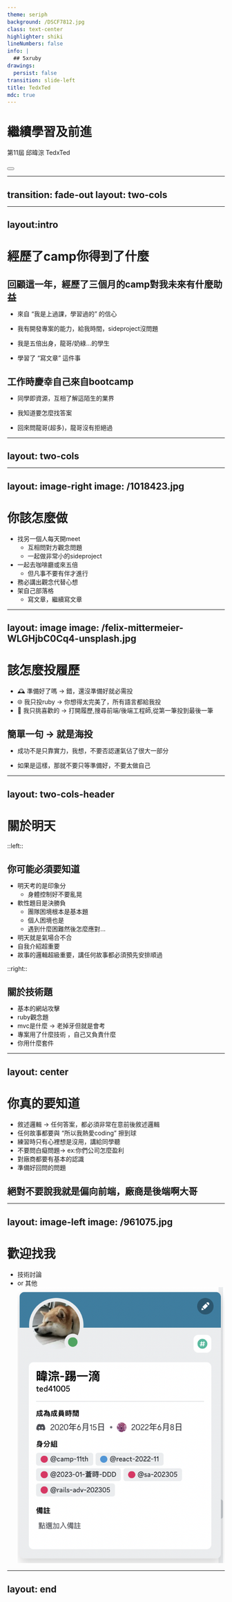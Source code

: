 ```yaml
---
theme: seriph
background: /DSCF7812.jpg 
class: text-center
highlighter: shiki
lineNumbers: false
info: |
  ## 5xruby
drawings:
  persist: false
transition: slide-left
title: TedxTed
mdc: true
---
```


# 繼續學習及前進

第11屆
邱暐淙 TedxTed


<div class="abs-br m-6 flex gap-2">
  <button @click="$slidev.nav.openInEditor()" title="Open in Editor" class="text-xl slidev-icon-btn opacity-50 !border-none !hover:text-white">
    <carbon:edit />
  </button>
  <a href="https://github.com/slidevjs/slidev" target="_blank" alt="GitHub"
    class="text-xl slidev-icon-btn opacity-50 !border-none !hover:text-white">
    <carbon-logo-github />
  </a>
</div>

---
transition: fade-out
layout: two-cols
---
<template v-slot:default>

# 簡單自介

<v-clicks>

## 轉職前經歷 
- 會計系
- 一名爆肝審計查帳員
- 對程式有熱情但沒有架構的學著 / 可以自稱excel界小天才ＸＤ
## 轉職後
- 進入恩沛科技即將任滿一年
- 默默會分享兩次
- 熱衷於參與社群活動

## 然後...
- 依然每天學習著

</v-clicks>

</template>
<template v-slot:right>

  <div class="centered-image-container">
    <img src="/961075.jpg" alt="PIKA" class="enlarged-image">
  </div>

</template>


---
layout:intro
---

# 經歷了camp你得到了什麼



<v-clicks>

## 回顧這一年，經歷了三個月的camp對我未來有什麼助益

  <ul class="spaced-list">
    <li>來自 “我是上過課，學習過的” 的信心</li>
    <li>我有開發專案的能力，給我時間，sideproject沒問題</li>
    <li>我是五倍出身，龍哥/奶綠...的學生</li>
    <li>學習了 “寫文章” 這件事</li>
  </ul>

## 工作時慶幸自己來自bootcamp
 
  <ul class="spaced-list">
    <li>同學即資源，互相了解這陌生的業界</li>
    <li>我知道要怎麼找答案</li>
    <li>回來問龍哥(超多)，龍哥沒有拒絕過</li>
  </ul>


</v-clicks>

<style>
h2{
  margin-bottom: 5px;
}
.spaced-list {
  margin-top: 1em;
}
.spaced-list li {
  margin-top: 1em;  /* 調整這個值以獲得您希望的間距 */
}
</style>

---
layout: two-cols
---

<template v-slot:default>

# 但你可能還有很多不足

這題`this`你看出來了嗎
```js {all|1|2-8|9-10|all}
var name = '小明';
var obj = {
    x: () => {
        name = '小王';
        console.log(this.name);
    },
    y: '2',
}

obj.x(); 
// 會印出什麼
```

- ruby lamda & proc 有什麼差別
  - 為什麼 model scope 要用 lamda
- 測試怎麼寫

</template>
<template v-slot:right>

# 並且還有好多坑

- js 
  - this
  - react/vue
  - 原型鏈
  - 淺層複製/深層複製
  - IFEE
  - 非同步
- ruby
  - 物件導向
  - 模組/類別/實體
  - self
  - 混入（Mixins）
  - block、Procs和Lambdas

</template>


---
layout: image-right
image: /1018423.jpg
---

# 你該怎麼做

- 找另一個人每天開meet
  - 互相問對方觀念問題
  - 一起做非常小的sideproject
- 一起去咖啡廳或來五倍
  - 但凡事不要有伴才進行
- 務必講出觀念代替心想
- 架自己部落格
  - 寫文章，繼續寫文章

<style>
.footnotes-sep {
  @apply mt-20 opacity-10;
}
.footnotes {
  @apply text-sm opacity-75;
}
.footnote-backref {
  display: none;
}
</style>


---
layout: image
image: /felix-mittermeier-WLGHjbC0Cq4-unsplash.jpg
---
# 該怎麼投履歷

- 🕰️ 準備好了嗎 -> 錯，還沒準備好就必需投
- 🌐 我只投ruby -> 你想得太完美了，所有語言都給我投
- 🚀 我只挑喜歡的 -> 打開履歷,搜尋前端/後端工程師,從第一筆投到最後一筆

## 簡單一句 -> 就是海投

 - 成功不是只靠實力，我想，不要否認運氣佔了很大一部分

 - 如果是這樣，那就不要只等準備好，不要太做自己

---
layout: two-cols-header
---

# 關於明天
::left::
## 你可能必須要知道
- 明天考的是印象分
  - 身體控制好不要亂晃
- 軟性題目是決勝負
  - 團隊困境根本是基本題
  - 個人困境也是
  - 遇到什麼困難然後怎麼應對...
- 明天就是氣場合不合
- 自我介紹超重要
- 故事的邏輯超級重要，講任何故事都必須預先安排順過

::right::
## 關於技術題
- 基本的網站攻擊
- ruby觀念題
- mvc是什麼 -> 老掉牙但就是會考
- 專案用了什麼技術 ，自己又負責什麼
- 你用什麼套件


---
layout: center
---

# 你真的要知道
- 敘述邏輯 -> 任何答案，都必須非常在意前後敘述邏輯
- 任何故事都要與 “所以我熱愛coding” 擦到球
- 練習時只有心裡想是沒用，講給同學聽
- 不要問白癡問題-> ex:你們公司怎麼盈利
- 對廠商都要有基本的認識
- 準備好回問的問題

## 絕對不要說我就是偏向前端，廠商是後端啊大哥

---
layout: image-left
image: /961075.jpg
---
# 歡迎找我
- 技術討論
- or 其他
![Discord](public/discord.png)
---
layout: end
---

